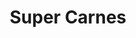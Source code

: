 ---
title: "Super Carnes"
url: /santiago-de-veraguas/super-carnes-calle-8-a-sur/
shop: supermercado
---